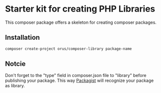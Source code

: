 # Starter kit for creating PHP Libraries

This composer package offers a skeleton for creating composer packages.

## Installation

```bash
composer create-project orus/composer-library package-name
```

## Notcie

Don't forget to the "type" field in composer.json file to "library" before publishing your package. This way [Packagist](https://packagist.org) will recognize your package as library.